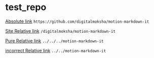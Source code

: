 # test_repo

[Absolute link](https://github.com/digitalmoksha/motion-markdown-it) `https://github.com/digitalmoksha/motion-markdown-it`

[Site Relative link](/digitalmoksha/motion-markdown-it) `/digitalmoksha/motion-markdown-it`

[Pure Relative link](../../../motion-markdown-it) `../../../motion-markdown-it`

[incorrect Relative link](../../motion-markdown-it) `../../motion-markdown-it`

